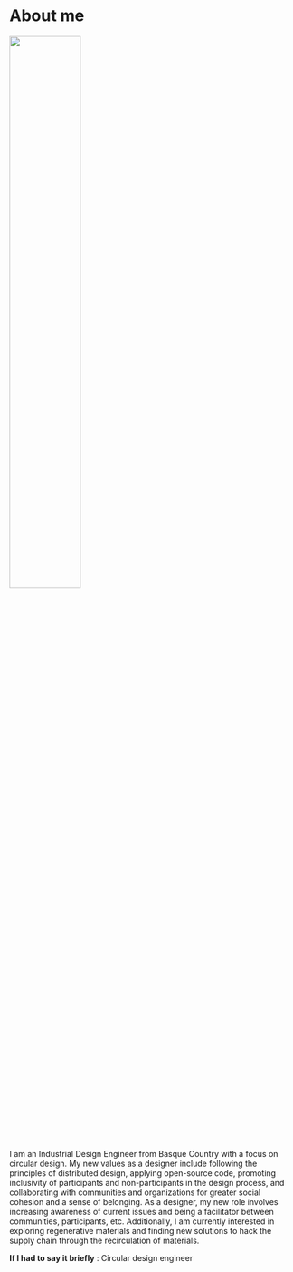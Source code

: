# About me

<img src="https://junebascaran.github.io/MDEF/images/About/IMG-1386.jpg" width=50% height=50%> 

I am an Industrial Design Engineer from Basque Country with a focus on circular design. My new values as a designer include following the principles of distributed design, applying open-source code, promoting inclusivity of participants and non-participants in the design process, and collaborating with communities and organizations for greater social cohesion and a sense of belonging. As a designer, my new role involves increasing awareness of current issues and being a facilitator between communities, participants, etc. Additionally, I am currently interested in exploring regenerative materials and finding new solutions to hack the supply chain through the recirculation of materials. 

**If I had to say it briefly** : Circular design engineer




